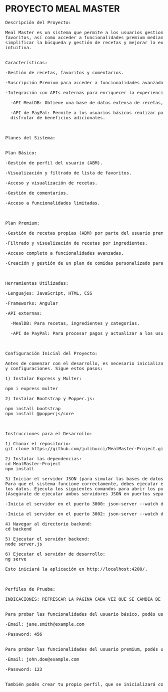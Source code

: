 # PROYECTO MEAL MASTER


<pre>
Descripción del Proyecto:

Meal Master es un sistema que permite a los usuarios gestionar su perfil, recetas, comentarios y listas de 
favoritos, así como acceder a funcionalidades premium mediante un modelo de pago. Está diseñado para 
simplificar la búsqueda y gestión de recetas y mejorar la experiencia del usuario a través de una interfaz 
intuitiva.


Características:

-Gestión de recetas, favoritos y comentarios.

-Suscripción Premium para acceder a funcionalidades avanzadas.

-Integración con APIs externas para enriquecer la experiencia del usuario:

  -API MealDB: Obtiene una base de datos extensa de recetas, ingredientes y categorías.

  -API de PayPal: Permite a los usuarios básicos realizar pagos para actualizarse a un plan premium y 
  disfrutar de beneficios adicionales.



Planes del Sistema:
  

Plan Básico:

-Gestión de perfil del usuario (ABM).

-Visualización y filtrado de lista de favoritos.

-Acceso y visualización de recetas.

-Gestión de comentarios.

-Acceso a funcionalidades limitadas.



Plan Premium:

-Gestión de recetas propias (ABM) por parte del usuario premium.

-Filtrado y visualización de recetas por ingredientes.

-Acceso completo a funcionalidades avanzadas.

-Creación y gestión de un plan de comidas personalizado para cada día de la semana.



Herramientas Utilizadas:

-Lenguajes: JavaScript, HTML, CSS

-Frameworks: Angular

-API externas:

  -MealDB: Para recetas, ingredientes y categorías.

  -API de PayPal: Para procesar pagos y actualizar a los usuarios al plan premium.



Configuración Inicial del Proyecto:

Antes de comenzar con el desarrollo, es necesario inicializar e instalar ciertas dependencias 
y configuraciones. Sigue estos pasos:

1) Instalar Express y Multer:
   
npm i express multer

2) Instalar Bootstrap y Popper.js:

npm install bootstrap
npm install @popperjs/core



Instrucciones para el Desarrollo:

1) Clonar el repositorio:
git clone https://github.com/julibucci/MealMaster-Project.git

2) Instalar las dependencias:
cd MealMaster-Project
npm install

3) Iniciar el servidor JSON (para simular las bases de datos):
Para que el sistema funcione correctamente, debes ejecutar el servidor JSON para almacenar y gestionar 
los datos. Ejecuta los siguientes comandos para abrir los puertos necesarios.
(Asegúrate de ejecutar ambos servidores JSON en puertos separados):

-Inicia el servidor en el puerto 3000: json-server --watch db.json --port 3000

-Inicia el servidor en el puerto 3002: json-server --watch db2.json --port 3002

4) Navegar al directorio backend:
cd backend

5) Ejecutar el servidor backend:
node server.js

6) Ejecutar el servidor de desarrollo:
ng serve

Esto iniciará la aplicación en http://localhost:4200/.



Perfiles de Prueba:

INDICACIONES: REFRESCAR LA PÁGINA CADA VEZ QUE SE CAMBIA DE PERFIL.
  

Para probar las funcionalidades del usuario básico, podés usar este perfil:

-Email: jane.smith@example.com

-Password: 456
  

Para probar las funcionalidades del usuario premium, podés usar este perfil:

-Email: john.doe@example.com

-Password: 123
  

También podés crear tu propio perfil, que se inicializará con el plan básico.
  

</pre>
